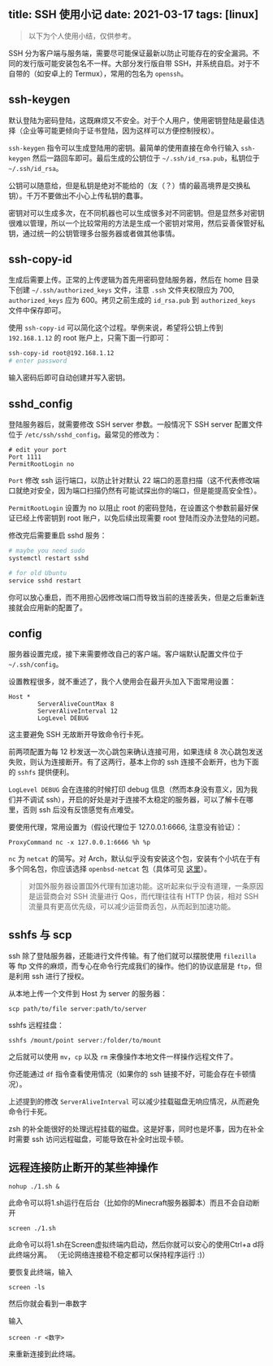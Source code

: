 title: SSH 使用小记
date: 2021-03-17
tags: [linux]
---

> 以下为个人使用小结，仅供参考。

SSH 分为客户端与服务端，需要尽可能保证最新以防止可能存在的安全漏洞。不同的发行版可能安装包名不一样。大部分发行版自带 SSH，并系统自启。对于不自带的（如安卓上的 Termux），常用的包名为 `openssh`。



## ssh-keygen

默认登陆为密码登陆，这既麻烦又不安全。对于个人用户，使用密钥登陆是最佳选择（企业等可能更倾向于证书登陆，因为这样可以方便控制授权）。

`ssh-keygen` 指令可以生成登陆用的密钥。最简单的使用直接在命令行输入 `ssh-keygen` 然后一路回车即可。最后生成的公钥位于 `~/.ssh/id_rsa.pub`，私钥位于 `~/.ssh/id_rsa`。

公钥可以随意给，但是私钥是绝对不能给的（友（？）情的最高境界是交换私钥）。千万不要做出不小心上传私钥的蠢事。

密钥对可以生成多次，在不同机器也可以生成很多对不同密钥。但是显然多对密钥很难以管理，所以一个比较常用的方法是生成一个密钥对常用，然后妥善保管好私钥，通过统一的公钥管理多台服务器或者做其他事情。



## ssh-copy-id

生成后需要上传。正常的上传逻辑为首先用密码登陆服务器，然后在 home 目录下创建 `~/.ssh/authorized_keys` 文件，注意 `.ssh` 文件夹权限应为 700, `authorized_keys` 应为 600。拷贝之前生成的 `id_rsa.pub` 到 `authorized_keys` 文件中保存即可。

使用 `ssh-copy-id` 可以简化这个过程。举例来说，希望将公钥上传到 `192.168.1.12` 的 root 账户上，只需下面一行即可：

```bash
ssh-copy-id root@192.168.1.12
# enter password
```

输入密码后即可自动创建并写入密钥。



## sshd_config

登陆服务器后，就需要修改 SSH server 参数。一般情况下 SSH server 配置文件位于 `/etc/ssh/sshd_config`。最常见的修改为：

```text
# edit your port
Port 1111
PermitRootLogin no
```

`Port` 修改 ssh 运行端口，以防止针对默认 22 端口的恶意扫描（这不代表修改端口就绝对安全，因为端口扫描仍然有可能试探出你的端口，但是能提高安全性）。

`PermitRootLogin` 设置为 no 以阻止 root 的密码登陆，在设置这个参数前最好保证已经上传密钥到 root 账户，以免后续出现需要 root 登陆而没办法登陆的问题。

修改完后需要重启 sshd 服务：

```bash
# maybe you need sudo
systemctl restart sshd

# for old Ubuntu
service sshd restart
```

你可以放心重启，而不用担心因修改端口而导致当前的连接丢失，但是之后重新连接就会应用新的配置了。



## config

服务器设置完成，接下来需要修改自己的客户端。客户端默认配置文件位于 `~/.ssh/config`。

设置教程很多，就不重述了，我个人使用会在最开头加入下面常用设置：

```text
Host *
        ServerAliveCountMax 8
        ServerAliveInterval 12
        LogLevel DEBUG
```

这主要避免 SSH 无故断开导致命令行卡死。

前两项配置为每 12 秒发送一次心跳包来确认连接可用，如果连续 8 次心跳包发送失败，则认为连接断开。有了这两行，基本上你的 ssh 连接不会断开，也为下面的 `sshfs` 提供便利。

`LogLevel DEBUG` 会在连接的时候打印 debug 信息（然而本身没有意义，因为我们并不调试 ssh），开启的好处是对于连接不太稳定的服务器，可以了解卡在哪里，否则 ssh 后没有反馈感觉有点难受。

要使用代理，常用设置为（假设代理位于 127.0.0.1:6666, 注意没有验证）：

```text
ProxyCommand nc -x 127.0.0.1:6666 %h %p
```

`nc` 为 `netcat` 的简写。对 Arch，默认似乎没有安装这个包，安装有个小坑在于有多个同名包，你应该选择 `openbsd-netcat` 包（具体可见 [这里](https://flag.zeka.cloud/2020/12#%E8%AE%B0%E4%B8%80%E6%AC%A1%20netcat%20%E4%B8%8D%E5%90%8C%E6%9D%A5%E6%BA%90%E5%AF%BC%E8%87%B4%E7%9A%84%E9%94%99%E8%AF%AF)）。

> 对国外服务器设置国外代理有加速功能。这听起来似乎没有道理，一条原因是运营商会对 SSH 流量进行 Qos，而代理往往有 HTTP 伪装，相对 SSH 流量具有更高优先级，可以减少运营商丢包，从而起到加速功能。



## sshfs 与 scp

ssh 除了登陆服务器，还能进行文件传输。有了他们就可以摆脱使用 `filezilla` 等 ftp 文件的麻烦，而专心在命令行完成我们的操作。他们的协议底层是 `ftp`，但是利用 ssh 进行了授权。

从本地上传一个文件到 Host 为 server 的服务器：

```
scp path/to/file server:path/to/server
```

sshfs 远程挂盘：

```
sshfs /mount/point server:/folder/to/mount
```

之后就可以使用 `mv`，`cp` 以及 `rm` 来像操作本地文件一样操作远程文件了。

你还能通过 `df` 指令查看使用情况（如果你的 ssh 链接不好，可能会存在卡顿情况）。

上述提到的修改 `ServerAliveInterval` 可以减少挂载磁盘无响应情况，从而避免命令行卡死。

zsh 的补全能很好的处理远程挂载的磁盘。这是好事，同时也是坏事，因为在补全时需要 ssh 访问远程磁盘，可能导致在补全时出现卡顿。

## 远程连接防止断开的某些神操作

```
nohup ./1.sh &
```

此命令可以将1.sh运行在后台（比如你的Minecraft服务器脚本）而且不会自动断开

```
screen ./1.sh 
```

此命令可以将1.sh在Screen虚拟终端内启动，然后你就可以安心的使用Ctrl+a d将此终端分离。
（无论网络连接稳不稳定都可以保持程序运行 :)）

要恢复此终端，输入

```
screen -ls
```

然后你就会看到一串数字

输入
```
screen -r <数字>
```
来重新连接到此终端。
